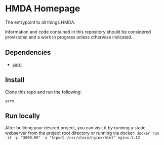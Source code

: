 # HMDA Homepage
The entrypoint to all things HMDA.

Information and code contained in this repository should be considered provisional and a work in progress unless otherwise indicated.

## Dependencies

* [yarn](https://yarnpkg.com)

## Install

Clone this repo and run the following:

```
yarn
```

## Run locally

After building your desired project, you can visit it by running a static webserver from the project root directory or running via docker:
`docker run -it -p "3000:80" -v "$(pwd):/usr/share/nginx/html" nginx:1.12`
